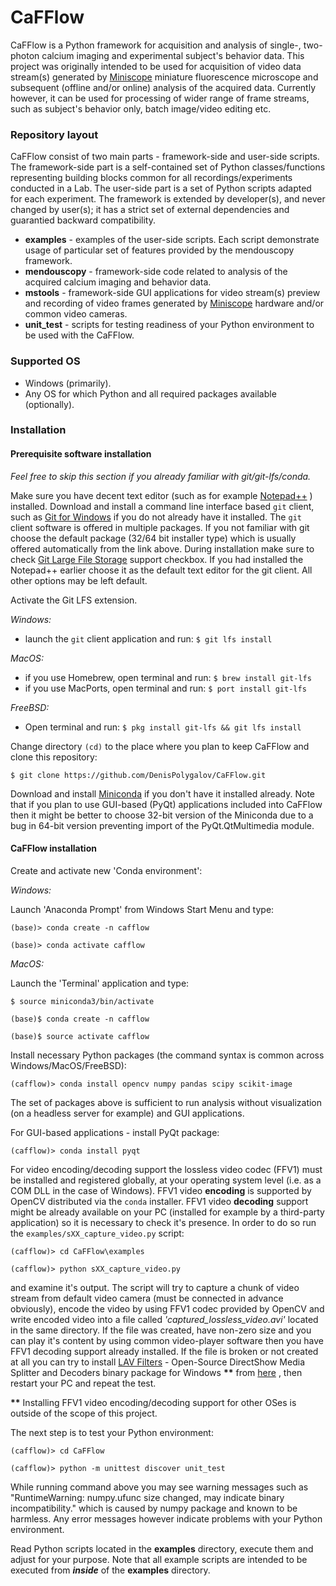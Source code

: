 # CaFFlow

CaFFlow is a Python framework for acquisition and analysis of single-,
two-photon calcium imaging and experimental subject's behavior data.
This project was originally intended to be used for acquisition of video data stream(s) generated
by [Miniscope](http://miniscope.org) miniature fluorescence microscope and subsequent
(offline and/or online) analysis of the acquired data.
Currently however, it can be used for processing of wider range of frame streams,
such as subject's behavior only, batch image/video editing etc.

### Repository layout

CaFFlow consist of two main parts - framework-side and user-side scripts.
The framework-side part is a self-contained set of Python classes/functions representing
building blocks common for all recordings/experiments conducted in a Lab.
The user-side part is a set of Python scripts adapted for each experiment.
The framework is extended by developer(s), and never changed by user(s);
it has a strict set of external dependencies and guarantied backward compatibility.


- __examples__ - examples of the user-side scripts. Each script demonstrate usage of particular set of features provided by the mendouscopy framework.
- __mendouscopy__ - framework-side code related to analysis of the acquired calcium imaging and behavior data.
- __mstools__ - framework-side GUI applications for video stream(s) preview and recording of video frames generated by [Miniscope](http://miniscope.org) hardware and/or common video cameras.
- __unit_test__ - scripts for testing readiness of your Python environment to be used with the CaFFlow.


### Supported OS

- Windows (primarily).
- Any OS for which Python and all required packages available (optionally).


### Installation

#### Prerequisite software installation

_Feel free to skip this section if you already familiar with git/git-lfs/conda._

Make sure you have decent text editor (such as for example [Notepad++](https://notepad-plus-plus.org/) ) installed.
Download and install a command line interface based `git` client, such as
[Git for Windows](https://git-scm.com/download/win) if you do not already have it installed.
The `git` client software is offered in multiple packages. If you not familiar with git choose
the default package (32/64 bit installer type) which is usually offered automatically
from the link above. During installation make sure to check
[Git Large File Storage](https://git-lfs.github.com/) support checkbox.
If you had installed the Notepad++ earlier choose it as the default text
editor for the git client. All other options may be left default.

Activate the Git LFS extension.

_Windows:_

- launch the `git` client application and run: `$ git lfs install`

_MacOS:_

- if you use Homebrew, open terminal and run: `$ brew install git-lfs`
- if you use MacPorts, open terminal and run: `$ port install git-lfs`

_FreeBSD:_

- Open terminal and run: `$ pkg install git-lfs && git lfs install`

Change directory `(cd)` to the place where you plan to keep CaFFlow and clone this repository:

`$ git clone https://github.com/DenisPolygalov/CaFFlow.git`

Download and install [Miniconda](https://docs.conda.io/en/latest/miniconda.html) if you don't have it installed already.
Note that if you plan to use GUI-based (PyQt) applications included into CaFFlow then it might be better to choose
32-bit version of the Miniconda due to a bug in 64-bit version preventing import of the PyQt.QtMultimedia module.

#### CaFFlow installation

Create and activate new 'Conda environment':

_Windows:_

Launch 'Anaconda Prompt' from Windows Start Menu and type:

`(base)> conda create -n cafflow`

`(base)> conda activate cafflow`

_MacOS:_

Launch the 'Terminal' application and type:

`$ source miniconda3/bin/activate`

`(base)$ conda create -n cafflow`

`(base)$ source activate cafflow`

Install necessary Python packages (the command syntax is common across Windows/MacOS/FreeBSD):

`(cafflow)> conda install opencv numpy pandas scipy scikit-image`

The set of packages above is sufficient to run analysis without visualization (on a headless server for example) and GUI applications.

For GUI-based applications - install PyQt package:

`(cafflow)> conda install pyqt`

For video encoding/decoding support the lossless video codec (FFV1)
must be installed and registered globally, at your operating system level
(i.e. as a COM DLL in the case of Windows). FFV1 video __encoding__ is supported by
OpenCV distributed via the `conda` installer. FFV1 video __decoding__ support
might be already available on your PC (installed for example by a third-party
application) so it is necessary to check it's presence.
In order to do so run the `examples/sXX_capture_video.py` script:

`(cafflow)> cd CaFFlow\examples`

`(cafflow)> python sXX_capture_video.py`

and examine it's output. The script will try to capture a chunk of video
stream from default video camera (must be connected in advance obviously),
encode the video by using FFV1 codec provided by OpenCV and write encoded video
into a file called *'captured_lossless_video.avi'* located in the same directory.
If the file was created, have non-zero size and you can play it's content
by using common video-player software then you have FFV1 decoding support already installed.
If the file is broken or not created at all you can try to install 
[LAV Filters](https://github.com/Nevcairiel/LAVFilters) - 
Open-Source DirectShow Media Splitter and Decoders binary package
for Windows __**__
from [here](https://github.com/Nevcairiel/LAVFilters/releases)
, then restart your PC and repeat the test.

__**__ Installing FFV1 video encoding/decoding support for other OSes is outside of the scope of this project.

The next step is to test your Python environment:

`(cafflow)> cd CaFFlow`

`(cafflow)> python -m unittest discover unit_test`

While running command above you may see warning messages such as
"RuntimeWarning: numpy.ufunc size changed, may indicate binary incompatibility."
which is caused by numpy package and known to be harmless. Any error messages however
indicate problems with your Python environment.

Read Python scripts located in the __examples__ directory, execute them and adjust for your purpose.
Note that all example scripts are intended to be executed from __*inside*__ of the __examples__ directory.
